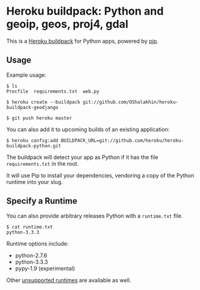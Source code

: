 # Heroku buildpack: Python and geoip, geos, proj4, gdal

This is a [Heroku buildpack](http://devcenter.heroku.com/articles/buildpacks) for Python apps, powered by [pip](http://www.pip-installer.org/).


## Usage

Example usage:

    $ ls
    Procfile  requirements.txt  web.py

    $ heroku create --buildpack git://github.com/OShalakhin/heroku-buildpack-geodjango

    $ git push heroku master

You can also add it to upcoming builds of an existing application:

    $ heroku config:add BUILDPACK_URL=git://github.com/heroku/heroku-buildpack-python.git

The buildpack will detect your app as Python if it has the file `requirements.txt` in the root.

It will use Pip to install your dependencies, vendoring a copy of the Python runtime into your slug.

## Specify a Runtime

You can also provide arbitrary releases Python with a `runtime.txt` file.

    $ cat runtime.txt
    python-3.3.3

Runtime options include:

- python-2.7.6
- python-3.3.3
- pypy-1.9 (experimental)

Other [unsupported runtimes](https://github.com/kennethreitz/python-versions/tree/master/formula) are available as well.
